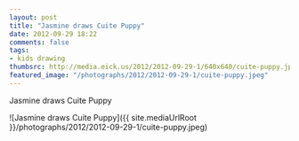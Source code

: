 ```yaml
---
layout: post
title: "Jasmine draws Cuite Puppy"
date: 2012-09-29 18:22
comments: false
tags:
- kids drawing
thumbsrc: http://media.eick.us/2012/2012-09-29-1/640x640/cuite-puppy.jpeg
featured_image: "/photographs/2012/2012-09-29-1/cuite-puppy.jpeg"
---
```

Jasmine draws Cuite Puppy

![Jasmine draws Cuite Puppy]({{ site.mediaUrlRoot }}/photographs/2012/2012-09-29-1/cuite-puppy.jpeg)

